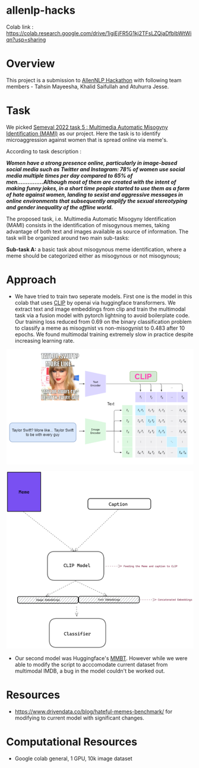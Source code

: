 # allenlp-hacks

Colab link : https://colab.research.google.com/drive/1igiEjFR5G1kj2TFsLZQjaDfblbWtWiqn?usp=sharing

# Overview 

This project is a submission to [AllenNLP Hackathon](https://allennlp-hackathon.apps.allenai.org/) with following team members - Tahsin Mayeesha, Khalid Saifullah and Atuhurra Jesse. 

# Task 

We picked [Semeval 2022 task 5 : Multimedia Automatic Misogyny Identification (MAMI)](https://competitions.codalab.org/competitions/34175) as our project. Here the task is to identify microaggression against women that is spread online via meme's. 

According to task description : 


***Women have a strong presence online, particularly in image-based social media such as Twitter and Instagram: 78% of women use social media multiple times per day compared to 65% of men...............Although most of them are created with the intent of making funny jokes, in a short time people started to use them as a form of hate against women, landing to sexist and aggressive messages in online environments that subsequently amplify the sexual stereotyping and gender inequality of the offline world.***

The proposed task, i.e. Multimedia Automatic Misogyny Identification (MAMI) consists in the identification of misogynous memes, taking advantage of both text and images available as source of information. The task will be organized around two main sub-tasks:

**Sub-task A:** a basic task about misogynous meme identification, where a meme should be categorized either as misogynous or not misogynous;


# Approach

* We have tried to train two seperate models. First one is the model in this colab that uses [CLIP](https://openai.com/blog/clip/) by openai via huggingface transformers. We extract text and image embeddings from clip and train the multimodal task via a fusion model with pytorch lightning to avoid boilerplate code. Our training loss reduced from 0.69 on the binary classification problem to classify a meme as misogynist vs non-misogynist to 0.483 after 10 epochs. We found multimodal training extremely slow in practice despite increasing learning rate. 

![](https://github.com/Tahsin-Mayeesha/allenlp-hacks/blob/main/new.png?raw=true)

![](https://github.com/Tahsin-Mayeesha/allenlp-hacks/blob/main/HatefulMemeDetector_Pipeline.png?raw=true)


* Our second model was Huggingface's [MMBT](https://github.com/facebookresearch/mmbt). However while we were able to modify the script to acccomodate current dataset from multimodal IMDB, a bug in the model couldn't be worked out.



# Resources 

* https://www.drivendata.co/blog/hateful-memes-benchmark/ for modifying to current model with significant changes.

# Computational Resources

- Google colab general, 1 GPU, 10k image dataset


